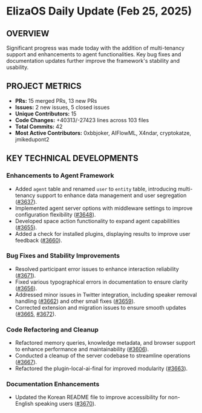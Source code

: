 # ElizaOS Daily Update (Feb 25, 2025)

## OVERVIEW

Significant progress was made today with the addition of multi-tenancy support and enhancements to agent functionalities. Key bug fixes and documentation updates further improve the framework's stability and usability.

## PROJECT METRICS

- **PRs:** 15 merged PRs, 13 new PRs
- **Issues:** 2 new issues, 5 closed issues
- **Unique Contributors:** 15
- **Code Changes:** +40313/-27423 lines across 103 files
- **Total Commits:** 42
- **Most Active Contributors:** 0xbbjoker, AIFlowML, X4ndar, cryptokatze, jmikedupont2

## KEY TECHNICAL DEVELOPMENTS

### Enhancements to Agent Framework

- Added `agent` table and renamed `user` to `entity` table, introducing multi-tenancy support to enhance data management and user segregation ([#3637](https://github.com/elizaos/eliza/pull/3637)).
- Implemented agent server options with middleware settings to improve configuration flexibility ([#3648](https://github.com/elizaos/eliza/pull/3648)).
- Developed space action functionality to expand agent capabilities ([#3655](https://github.com/elizaos/eliza/pull/3655)).
- Added a check for installed plugins, displaying results to improve user feedback ([#3660](https://github.com/elizaos/eliza/pull/3660)).

### Bug Fixes and Stability Improvements

- Resolved participant error issues to enhance interaction reliability ([#3671](https://github.com/elizaos/eliza/pull/3671)).
- Fixed various typographical errors in documentation to ensure clarity ([#3656](https://github.com/elizaos/eliza/pull/3656)).
- Addressed minor issues in Twitter integration, including speaker removal handling ([#3662](https://github.com/elizaos/eliza/pull/3662)) and other small fixes ([#3659](https://github.com/elizaos/eliza/pull/3659)).
- Corrected extension and migration issues to ensure smooth updates ([#3665](https://github.com/elizaos/eliza/pull/3665), [#3672](https://github.com/elizaos/eliza/pull/3672)).

### Code Refactoring and Cleanup

- Refactored memory queries, knowledge metadata, and browser support to enhance performance and maintainability ([#3606](https://github.com/elizaos/eliza/pull/3606)).
- Conducted a cleanup of the server codebase to streamline operations ([#3667](https://github.com/elizaos/eliza/pull/3667)).
- Refactored the plugin-local-ai-final for improved modularity ([#3663](https://github.com/elizaos/eliza/pull/3663)).

### Documentation Enhancements

- Updated the Korean README file to improve accessibility for non-English speaking users ([#3670](https://github.com/elizaos/eliza/pull/3670)).
